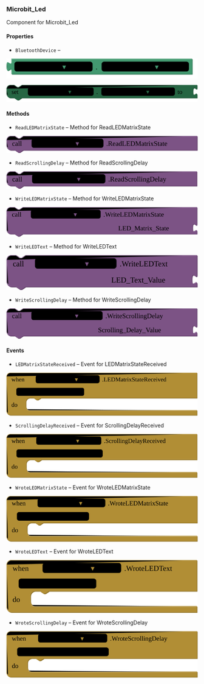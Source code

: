 ### Microbit_Led

Component for Microbit_Led

#### Properties

+ <a name="BluetoothDevice"></a>`BluetoothDevice` – 


![get Microbit_Led1 BluetoothDevice ](blocks/Microbit_Led.BluetoothDevice_getter.svg)


![set Microbit_Led1 BluetoothDevice  to](blocks/Microbit_Led.BluetoothDevice_setter.svg)

#### Methods

+ <a name="ReadLEDMatrixState"></a>`ReadLEDMatrixState` – Method for ReadLEDMatrixState

![call Microbit_Led1 ReadLEDMatrixState](blocks/Microbit_Led.ReadLEDMatrixState.svg)

+ <a name="ReadScrollingDelay"></a>`ReadScrollingDelay` – Method for ReadScrollingDelay

![call Microbit_Led1 ReadScrollingDelay](blocks/Microbit_Led.ReadScrollingDelay.svg)

+ <a name="WriteLEDMatrixState"></a>`WriteLEDMatrixState` – Method for WriteLEDMatrixState

![call Microbit_Led1 WriteLEDMatrixStateLED_Matrix_State](blocks/Microbit_Led.WriteLEDMatrixState.svg)

+ <a name="WriteLEDText"></a>`WriteLEDText` – Method for WriteLEDText

![call Microbit_Led1 WriteLEDTextLED_Text_Value](blocks/Microbit_Led.WriteLEDText.svg)

+ <a name="WriteScrollingDelay"></a>`WriteScrollingDelay` – Method for WriteScrollingDelay

![call Microbit_Led1 WriteScrollingDelayScrolling_Delay_Value](blocks/Microbit_Led.WriteScrollingDelay.svg)

#### Events

+ <a name="LEDMatrixStateReceived"></a>`LEDMatrixStateReceived` – Event for LEDMatrixStateReceived

![when Microbit_Led1 LEDMatrixStateReceived LED_Matrix_State do](blocks/Microbit_Led.LEDMatrixStateReceived.svg)

+ <a name="ScrollingDelayReceived"></a>`ScrollingDelayReceived` – Event for ScrollingDelayReceived

![when Microbit_Led1 ScrollingDelayReceived Scrolling_Delay_Value do](blocks/Microbit_Led.ScrollingDelayReceived.svg)

+ <a name="WroteLEDMatrixState"></a>`WroteLEDMatrixState` – Event for WroteLEDMatrixState

![when Microbit_Led1 WroteLEDMatrixState LED_Matrix_State do](blocks/Microbit_Led.WroteLEDMatrixState.svg)

+ <a name="WroteLEDText"></a>`WroteLEDText` – Event for WroteLEDText

![when Microbit_Led1 WroteLEDText LED_Text_Value do](blocks/Microbit_Led.WroteLEDText.svg)

+ <a name="WroteScrollingDelay"></a>`WroteScrollingDelay` – Event for WroteScrollingDelay

![when Microbit_Led1 WroteScrollingDelay Scrolling_Delay_Value do](blocks/Microbit_Led.WroteScrollingDelay.svg)


